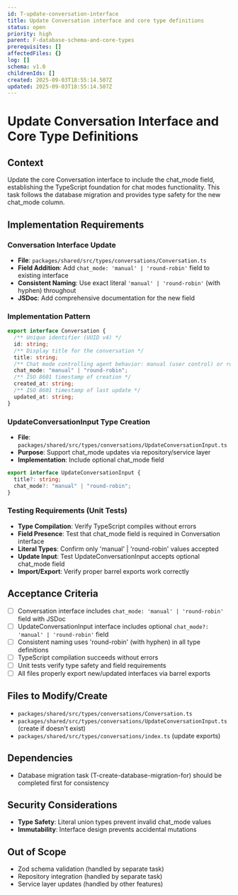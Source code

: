 ```yaml
---
id: T-update-conversation-interface
title: Update Conversation interface and core type definitions
status: open
priority: high
parent: F-database-schema-and-core-types
prerequisites: []
affectedFiles: {}
log: []
schema: v1.0
childrenIds: []
created: 2025-09-03T18:55:14.507Z
updated: 2025-09-03T18:55:14.507Z
---
```


# Update Conversation Interface and Core Type Definitions

## Context

Update the core Conversation interface to include the chat_mode field, establishing the TypeScript foundation for chat modes functionality. This task follows the database migration and provides type safety for the new chat_mode column.

## Implementation Requirements

### Conversation Interface Update

- **File**: `packages/shared/src/types/conversations/Conversation.ts`
- **Field Addition**: Add `chat_mode: 'manual' | 'round-robin'` field to existing interface
- **Consistent Naming**: Use exact literal `'manual' | 'round-robin'` (with hyphen) throughout
- **JSDoc**: Add comprehensive documentation for the new field

### Implementation Pattern

```typescript
export interface Conversation {
  /** Unique identifier (UUID v4) */
  id: string;
  /** Display title for the conversation */
  title: string;
  /** Chat mode controlling agent behavior: manual (user control) or round-robin (automatic rotation) */
  chat_mode: "manual" | "round-robin";
  /** ISO 8601 timestamp of creation */
  created_at: string;
  /** ISO 8601 timestamp of last update */
  updated_at: string;
}
```

### UpdateConversationInput Type Creation

- **File**: `packages/shared/src/types/conversations/UpdateConversationInput.ts`
- **Purpose**: Support chat_mode updates via repository/service layer
- **Implementation**: Include optional chat_mode field

```typescript
export interface UpdateConversationInput {
  title?: string;
  chat_mode?: "manual" | "round-robin";
}
```

### Testing Requirements (Unit Tests)

- **Type Compilation**: Verify TypeScript compiles without errors
- **Field Presence**: Test that chat_mode field is required in Conversation interface
- **Literal Types**: Confirm only 'manual' | 'round-robin' values accepted
- **Update Input**: Test UpdateConversationInput accepts optional chat_mode field
- **Import/Export**: Verify proper barrel exports work correctly

## Acceptance Criteria

- [ ] Conversation interface includes `chat_mode: 'manual' | 'round-robin'` field with JSDoc
- [ ] UpdateConversationInput interface includes optional `chat_mode?: 'manual' | 'round-robin'` field
- [ ] Consistent naming uses 'round-robin' (with hyphen) in all type definitions
- [ ] TypeScript compilation succeeds without errors
- [ ] Unit tests verify type safety and field requirements
- [ ] All files properly export new/updated interfaces via barrel exports

## Files to Modify/Create

- `packages/shared/src/types/conversations/Conversation.ts`
- `packages/shared/src/types/conversations/UpdateConversationInput.ts` (create if doesn't exist)
- `packages/shared/src/types/conversations/index.ts` (update exports)

## Dependencies

- Database migration task (T-create-database-migration-for) should be completed first for consistency

## Security Considerations

- **Type Safety**: Literal union types prevent invalid chat_mode values
- **Immutability**: Interface design prevents accidental mutations

## Out of Scope

- Zod schema validation (handled by separate task)
- Repository integration (handled by separate task)
- Service layer updates (handled by other features)

